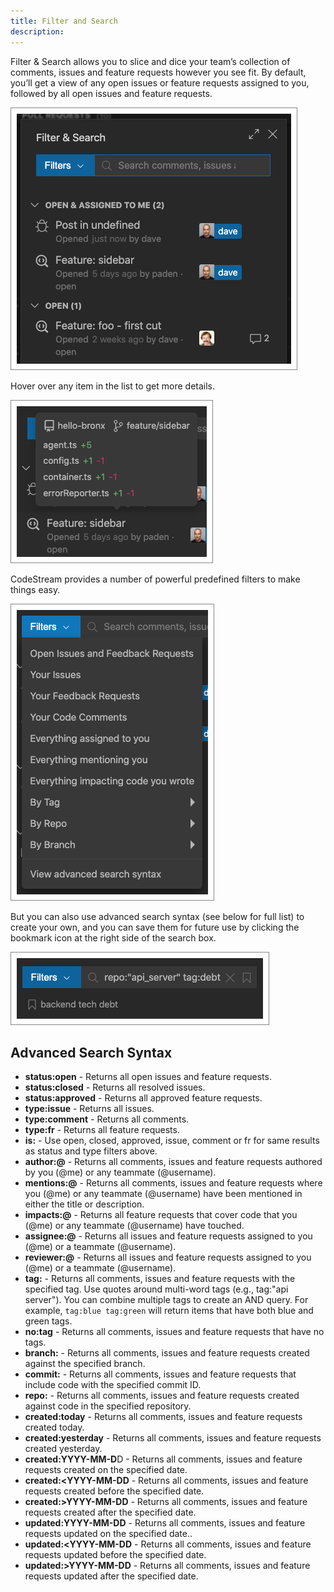 ```yaml
---
title: Filter and Search
description: 
---
```


Filter & Search allows you to slice and dice your team’s collection of comments,
issues and feature requests however you see fit. By default, you’ll get a view
of any open issues or feature requests assigned to you, followed by all open
issues and feature requests.

![Filter and Search](../assets/images/FilterAndSearch2.png)

Hover over any item in the list to get more details.

![Hover for Details](../assets/images/SearchHover1.png)

CodeStream provides a number of powerful predefined filters to make things easy.

![Hover for Details](../assets/images/Filters1.png)

But you can also use advanced search syntax (see below for full list) to create
your own, and you can save them for future use by clicking the bookmark icon at
the right side of the search box.

![Hover for Details](../assets/images/SavedFilter1.png)

## Advanced Search Syntax

- **status:open** - Returns all open issues and feature requests.
- **status:closed** - Returns all resolved issues.
- **status:approved** - Returns all approved feature requests.
- **type:issue** - Returns all issues.
- **type:comment** - Returns all comments.
- **type:fr** - Returns all feature requests.
- **is:** - Use open, closed, approved, issue, comment or fr for same results as status and type filters above.
- **author:@** - Returns all comments, issues and feature requests authored by you (@me) or any teammate (@username).
- **mentions:@** - Returns all comments, issues and feature requests where you (@me) or any teammate (@username) have been mentioned in either the title or description.
- **impacts:@** - Returns all feature requests that cover code that you (@me) or any teammate (@username) have touched.
- **assignee:@** - Returns all issues and feature requests assigned to you (@me) or a teammate (@username).
- **reviewer:@** - Returns all issues and feature requests assigned to you (@me) or a teammate (@username).
- **tag:** - Returns all comments, issues and feature requests with the specified tag. Use quotes around multi-word tags (e.g., tag:"api server"). You can combine multiple tags to create an AND query. For example, `tag:blue tag:green` will return items that have both blue and green tags.
- **no:tag** - Returns all comments, issues and feature requests that have no tags.
- **branch:** - Returns all comments, issues and feature requests created against the specified branch.
- **commit:** - Returns all comments, issues and feature requests that include code with the specified commit ID.
- **repo:** - Returns all comments, issues and feature requests created against code in the specified repository.
- **created:today** - Returns all comments, issues and feature requests created today.
- **created:yesterday** - Returns all comments, issues and feature requests created yesterday.
- **created:YYYY-MM-D**D - Returns all comments, issues and feature requests created on the specified date.
- **created:<YYYY-MM-DD** - Returns all comments, issues and feature requests created before the specified date.
- **created:>YYYY-MM-DD** - Returns all comments, issues and feature requests created after the specified date.
- **updated:YYYY-MM-DD** - Returns all comments, issues and feature requests updated on the specified date..
- **updated:<YYYY-MM-DD** - Returns all comments, issues and feature requests updated before the specified date.
- **updated:>YYYY-MM-DD** - Returns all comments, issues and feature requests updated after the specified date.

